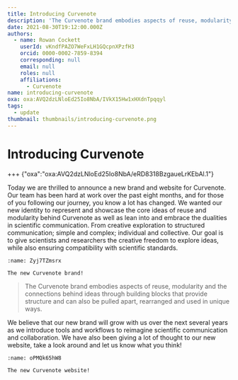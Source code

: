 ```yaml
---
title: Introducing Curvenote
description: 'The Curvenote brand embodies aspects of reuse, modularity and the connections behind ideas through building blocks that provide structure and can also be pulled apart, rearranged and used in unique ways.'
date: 2021-08-30T19:12:00.000Z
authors:
  - name: Rowan Cockett
    userId: vKndfPAZO7WeFxLH1GQcpnXPzfH3
    orcid: 0000-0002-7859-8394
    corresponding: null
    email: null
    roles: null
    affiliations:
      - Curvenote
name: introducing-curvenote
oxa: oxa:AVQ2dzLNloEd25Io8NbA/IVkX15Hw1xHXdnTpqqyl
tags:
  - update
thumbnail: thumbnails/introducing-curvenote.png
---
```


# Introducing Curvenote

+++ {"oxa":"oxa:AVQ2dzLNloEd25Io8NbA/eRD8318BzgaueLrKEbAl.1"}

Today we are thrilled to announce a new brand and website for Curvenote. Our team has been hard at work over the past eight months, and for those of you following our journey, you know a lot has changed. We wanted our new identity to represent and showcase the core ideas of reuse and modularity behind Curvenote as well as lean into and embrace the dualities in scientific communication. From creative exploration to structured communication; simple and complex; individual and collective. Our goal is to give scientists and researchers the creative freedom to explore ideas, while also ensuring compatibility with scientific standards.

```{figure} images/AVQ2dzLNloEd25Io8NbA-01DL7m3opLI6M2KnxC0T-v1.png
:name: Zyj7TZmsrx

The new Curvenote brand!
```

> The Curvenote brand embodies aspects of reuse, modularity and the connections behind ideas through building blocks that provide structure and can also be pulled apart, rearranged and used in unique ways.

We believe that our new brand will grow with us over the next several years as we introduce tools and workflows to reimagine scientific communication and collaboration. We have also been giving a lot of thought to our new website, take a look around and let us know what you think!

```{figure} images/AVQ2dzLNloEd25Io8NbA-YjyDLusgjH7jl7wOd5s3-v1.gif
:name: oPMQk65hW8

The new Curvenote website!
```
